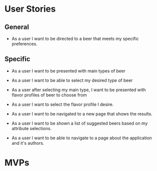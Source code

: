 # User Stories

## General 
- As a user I want to be directed to a beer that meets my specific preferences.

## Specific

- As a user I want to be presented with main types of beer

- As a user I want to be able to select my desired type of beer

- As a user after selecting my main type, I want to be presented with flavor profiles of beer to choose from

- As a user I want to select the flavor profile I desire.

- As a user I want to be navigated to a new page that shows the results.

- As a user I want to be shown a list of suggested beers based on my attribute selections.

- As a user I want to be able to navigate to a page about the application and it's authors.

# MVPs


